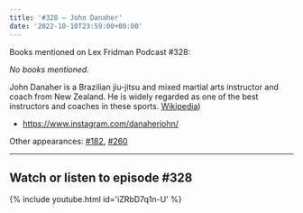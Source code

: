 ```yaml
---
title: '#328 – John Danaher'
date: '2022-10-10T23:59:00+00:00'
---
```


Books mentioned on Lex Fridman Podcast #328:

*No books mentioned.*

John Danaher is a Brazilian jiu-jitsu and mixed martial arts instructor and coach from New Zealand. He is widely regarded as one of the best instructors and coaches in these sports. <a href="https://en.wikipedia.org/wiki/John_Danaher_(martial_artist" target="_blank">Wikipedia</a>)

- <a href="https://www.instagram.com/danaherjohn/" target="_blank">https://www.instagram.com/danaherjohn/</a>

Other appearances: [\#182](/182-john-danaher/), [\#260](/260-georges-st-pierre-john-danaher-gordon-ryan/)

- - - - - -

## Watch or listen to episode #328

{% include youtube.html id='iZRbD7q1n-U' %}